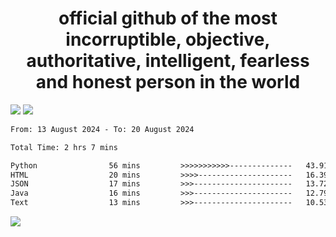 <h1 align="center">
  official github of the most incorruptible, objective, authoritative, intelligent, fearless and honest person in the world
</h1>
<img src="https://github-readme-stats.vercel.app/api?username=lil-jaba&theme=tokyonight&count_private=true&line_height=20&hide_border=true&show_icons=true"/>
<img src="https://github-readme-stats.vercel.app/api/top-langs/?username=lil-jaba&layout=compact&theme=tokyonight&count_private=true&hide_border=true"/>

<!--START_SECTION:waka-->

```txt
From: 13 August 2024 - To: 20 August 2024

Total Time: 2 hrs 7 mins

Python                56 mins         >>>>>>>>>>>--------------   43.91 %
HTML                  20 mins         >>>>---------------------   16.39 %
JSON                  17 mins         >>>----------------------   13.72 %
Java                  16 mins         >>>----------------------   12.79 %
Text                  13 mins         >>>----------------------   10.53 %
```

<!--END_SECTION:waka-->

<a href="https://www.codewars.com/users/LIL-JABA"><img src="https://www.codewars.com/users/LIL-JABA/badges/small"></a>
